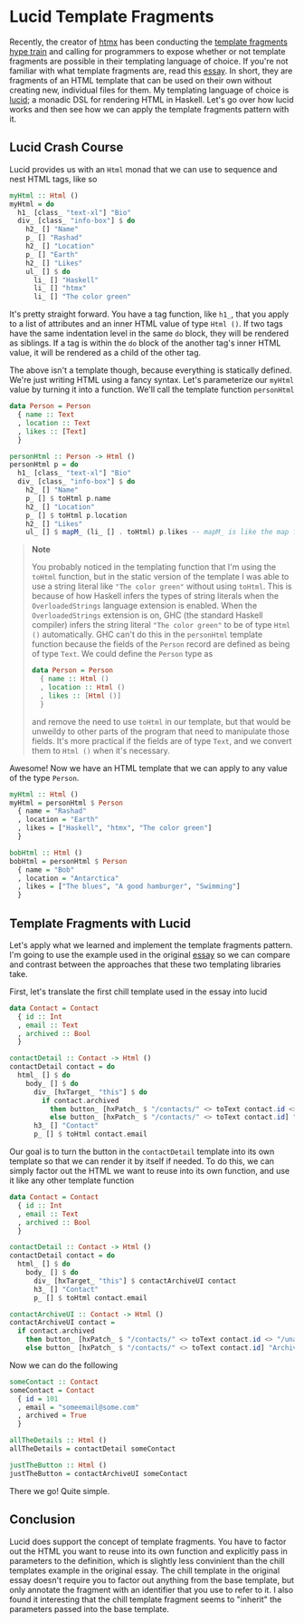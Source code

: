 # Lucid Template Fragments

Recently, the creator of [htmx](https://htmx.org/) has been conducting the [template fragments hype train](https://twitter.com/htmx_org/status/1565005004234186753?s=20&t=3NrFYdZUx0aPv_oxkSvq5Q) and
calling for programmers to expose whether or not template fragments
are possible in their templating language of choice.
If you're not familiar with what template fragments are, read this [essay]((https://htmx.org/essays/template-fragments/)).
In short, they are fragments of an HTML template that can be used on their own without creating new, individual files for them. 
My templating language of choice is [lucid](https://hackage.haskell.org/package/lucid); a monadic DSL for rendering HTML in Haskell.
Let's go over how lucid works and then see how we can apply the template fragments pattern with it.

## Lucid Crash Course

Lucid provides us with an `Html` monad that we can use to sequence and nest HTML tags, like so

```haskell
myHtml :: Html ()
myHtml = do
  h1_ [class_ "text-xl"] "Bio"
  div_ [class_ "info-box"] $ do
    h2_ [] "Name"
    p_ [] "Rashad"
    h2_ [] "Location"
    p_ [] "Earth"
    h2_ [] "Likes"
    ul_ [] $ do
      li_ [] "Haskell"
      li_ [] "htmx"
      li_ [] "The color green"
```

It's pretty straight forward.
You have a tag function, like `h1_`, that you apply to a list of attributes and an inner HTML value of type `Html ()`.
If two tags have the same indentation level in the same `do` block, they will be rendered as siblings.
If a tag is within the `do` block of the another tag's inner HTML value, it will be rendered as a child of the other tag.

The above isn't a template though, because everything is statically defined. We're just writing HTML using a fancy syntax.
Let's parameterize our `myHtml` value by turning it into a function. We'll call the template function `personHtml`

```haskell
data Person = Person
  { name :: Text
  , location :: Text
  , likes :: [Text]
  }

personHtml :: Person -> Html ()
personHtml p = do
  h1_ [class_ "text-xl"] "Bio"
  div_ [class_ "info-box"] $ do
    h2_ [] "Name"
    p_ [] $ toHtml p.name
    h2_ [] "Location"
    p_ [] $ toHtml p.location
    h2_ [] "Likes"
    ul_ [] $ mapM_ (li_ [] . toHtml) p.likes -- mapM_ is like the map function, but it works in a monadic context
```

> **Note**
> 
> You probably noticed in the templating function that I'm using the `toHtml` function, but in the static version of the template I was able to use a
> string literal like `"The color green"` without using `toHtml`. This is because of how Haskell infers the types of string literals when
> the `OverloadedStrings` language extension is enabled. When the `OverloadedStrings` extension is on, GHC (the standard Haskell compiler) infers
> the string literal `"The color green"` to be of type `Html ()` automatically. GHC can't do this in the `personHtml` template function because the fields of
> the `Person` record are defined as being of type `Text`. We could define the `Person` type as
> 
> ```haskell
> data Person = Person
>   { name :: Html ()
>   , location :: Html ()
>   , likes :: [Html ()]
>   }
> ```
> 
> and remove the need to use `toHtml` in our template, but that would be unweildy to other parts of the program that need to manipulate those fields.
> It's more practical if the fields are of type `Text`, and we convert them to `Html ()` when it's necessary.

Awesome! Now we have an HTML template that we can apply to any value of the type `Person`.

```haskell
myHtml :: Html ()
myHtml = personHtml $ Person
  { name = "Rashad"
  , location = "Earth"
  , likes = ["Haskell", "htmx", "The color green"]
  }

bobHtml :: Html ()
bobHtml = personHtml $ Person
  { name = "Bob"
  , location = "Antarctica"
  , likes = ["The blues", "A good hamburger", "Swimming"]
  }
```

## Template Fragments with Lucid

Let's apply what we learned and implement the template fragments pattern. I'm going to use the example used in the original [essay](https://htmx.org/essays/template-fragments/) so we can compare and contrast between the approaches that these two templating libraries take.

First, let's translate the first chill template used in the essay into lucid

```haskell
data Contact = Contact
  { id :: Int
  , email :: Text
  , archived :: Bool
  }

contactDetail :: Contact -> Html ()
contactDetail contact = do
  html_ [] $ do
    body_ [] $ do
      div_ [hxTarget_ "this"] $ do
        if contact.archived
          then button_ [hxPatch_ $ "/contacts/" <> toText contact.id <> "/unarchive"] "Unarchive"
          else button_ [hxPatch_ $ "/contacts/" <> toText contact.id] "Archive"
      h3_ [] "Contact"
      p_ [] $ toHtml contact.email
```

Our goal is to turn the button in the `contactDetail` template into its own template so that we can render it by itself if needed.
To do this, we can simply factor out the HTML we want to reuse into its own function, and use it like any other template function

```haskell
data Contact = Contact
  { id :: Int
  , email :: Text
  , archived :: Bool
  }

contactDetail :: Contact -> Html ()
contactDetail contact = do
  html_ [] $ do
    body_ [] $ do
      div_ [hxTarget_ "this"] $ contactArchiveUI contact
      h3_ [] "Contact"
      p_ [] $ toHtml contact.email

contactArchiveUI :: Contact -> Html ()
contactArchiveUI contact = 
  if contact.archived
    then button_ [hxPatch_ $ "/contacts/" <> toText contact.id <> "/unarchive"] "Unarchive"
    else button_ [hxPatch_ $ "/contacts/" <> toText contact.id] "Archive"
```

Now we can do the following

```haskell
someContact :: Contact
someContact = Contact
  { id = 101
  , email = "someemail@some.com"
  , archived = True
  }

allTheDetails :: Html ()
allTheDetails = contactDetail someContact

justTheButton :: Html ()
justTheButton = contactArchiveUI someContact
```

There we go! Quite simple.

## Conclusion

Lucid does support the concept of template fragments. You have to factor out the HTML you want to reuse into its own function and explicitly pass in parameters to the definition, which is slightly less convinient than the chill templates example in the original essay. The chill template in the original essay doesn't require you to factor out anything from the base template, but only annotate the fragment with an identifier that you use to refer to it. I also found it interesting that the chill template fragment seems to "inherit" the parameters passed into the base template.
